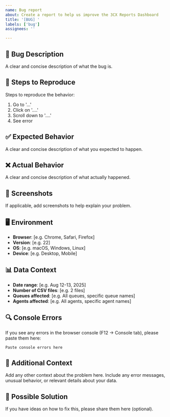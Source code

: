 ```yaml
---
name: Bug report
about: Create a report to help us improve the 3CX Reports Dashboard
title: '[BUG] '
labels: ['bug']
assignees: ''

---
```


## 🐛 Bug Description
A clear and concise description of what the bug is.

## 🔄 Steps to Reproduce
Steps to reproduce the behavior:
1. Go to '...'
2. Click on '....'
3. Scroll down to '....'
4. See error

## ✅ Expected Behavior
A clear and concise description of what you expected to happen.

## ❌ Actual Behavior
A clear and concise description of what actually happened.

## 📸 Screenshots
If applicable, add screenshots to help explain your problem.

## 🖥️ Environment
- **Browser**: [e.g. Chrome, Safari, Firefox]
- **Version**: [e.g. 22]
- **OS**: [e.g. macOS, Windows, Linux]
- **Device**: [e.g. Desktop, Mobile]

## 📊 Data Context
- **Date range**: [e.g. Aug 12-13, 2025]
- **Number of CSV files**: [e.g. 2 files]
- **Queues affected**: [e.g. All queues, specific queue names]
- **Agents affected**: [e.g. All agents, specific agent names]

## 🔍 Console Errors
If you see any errors in the browser console (F12 → Console tab), please paste them here:
```
Paste console errors here
```

## 📎 Additional Context
Add any other context about the problem here. Include any error messages, unusual behavior, or relevant details about your data.

## 🔧 Possible Solution
If you have ideas on how to fix this, please share them here (optional).
